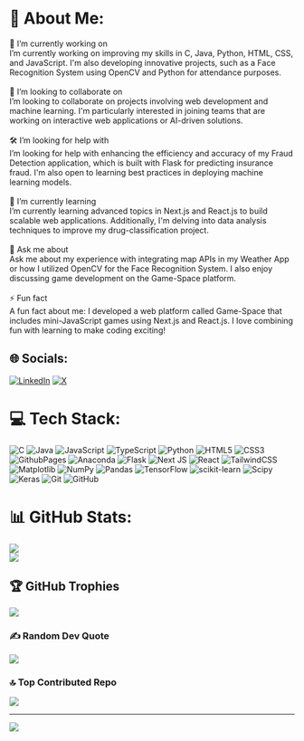 # 💫 About Me:
🔭 I’m currently working on<br>I’m currently working on improving my skills in C, Java, Python, HTML, CSS, and JavaScript. I'm also developing innovative projects, such as a Face Recognition System using OpenCV and Python for attendance purposes.<br><br>🤝 I’m looking to collaborate on<br>I’m looking to collaborate on projects involving web development and machine learning. I'm particularly interested in joining teams that are working on interactive web applications or AI-driven solutions.<br><br>🛠 I’m looking for help with<br>I’m looking for help with enhancing the efficiency and accuracy of my Fraud Detection application, which is built with Flask for predicting insurance fraud. I'm also open to learning best practices in deploying machine learning models.<br><br>🌱 I’m currently learning<br>I’m currently learning advanced topics in Next.js and React.js to build scalable web applications. Additionally, I'm delving into data analysis techniques to improve my drug-classification project.<br><br>💬 Ask me about<br>Ask me about my experience with integrating map APIs in my Weather App or how I utilized OpenCV for the Face Recognition System. I also enjoy discussing game development on the Game-Space platform.<br><br>⚡ Fun fact<br>A fun fact about me: I developed a web platform called Game-Space that includes mini-JavaScript games using Next.js and React.js. I love combining fun with learning to make coding exciting!


## 🌐 Socials:
 [![LinkedIn](https://img.shields.io/badge/LinkedIn-%230077B5.svg?logo=linkedin&logoColor=white)](https://www.linkedin.com/in/guruprasadgm/) [![X](https://img.shields.io/badge/X-black.svg?logo=X&logoColor=white)](https://x.com/@GuruPrasadGM12 ) 

# 💻 Tech Stack:
![C](https://img.shields.io/badge/c-%2300599C.svg?style=for-the-badge&logo=c&logoColor=white) ![Java](https://img.shields.io/badge/java-%23ED8B00.svg?style=for-the-badge&logo=openjdk&logoColor=white) ![JavaScript](https://img.shields.io/badge/javascript-%23323330.svg?style=for-the-badge&logo=javascript&logoColor=%23F7DF1E) ![TypeScript](https://img.shields.io/badge/typescript-%23007ACC.svg?style=for-the-badge&logo=typescript&logoColor=white) ![Python](https://img.shields.io/badge/python-3670A0?style=for-the-badge&logo=python&logoColor=ffdd54) ![HTML5](https://img.shields.io/badge/html5-%23E34F26.svg?style=for-the-badge&logo=html5&logoColor=white) ![CSS3](https://img.shields.io/badge/css3-%231572B6.svg?style=for-the-badge&logo=css3&logoColor=white) ![GithubPages](https://img.shields.io/badge/github%20pages-121013?style=for-the-badge&logo=github&logoColor=white) ![Anaconda](https://img.shields.io/badge/Anaconda-%2344A833.svg?style=for-the-badge&logo=anaconda&logoColor=white) ![Flask](https://img.shields.io/badge/flask-%23000.svg?style=for-the-badge&logo=flask&logoColor=white) ![Next JS](https://img.shields.io/badge/Next-black?style=for-the-badge&logo=next.js&logoColor=white) ![React](https://img.shields.io/badge/react-%2320232a.svg?style=for-the-badge&logo=react&logoColor=%2361DAFB) ![TailwindCSS](https://img.shields.io/badge/tailwindcss-%2338B2AC.svg?style=for-the-badge&logo=tailwind-css&logoColor=white) ![Matplotlib](https://img.shields.io/badge/Matplotlib-%23ffffff.svg?style=for-the-badge&logo=Matplotlib&logoColor=black) ![NumPy](https://img.shields.io/badge/numpy-%23013243.svg?style=for-the-badge&logo=numpy&logoColor=white) ![Pandas](https://img.shields.io/badge/pandas-%23150458.svg?style=for-the-badge&logo=pandas&logoColor=white) ![TensorFlow](https://img.shields.io/badge/TensorFlow-%23FF6F00.svg?style=for-the-badge&logo=TensorFlow&logoColor=white) ![scikit-learn](https://img.shields.io/badge/scikit--learn-%23F7931E.svg?style=for-the-badge&logo=scikit-learn&logoColor=white) ![Scipy](https://img.shields.io/badge/SciPy-%230C55A5.svg?style=for-the-badge&logo=scipy&logoColor=%white) ![Keras](https://img.shields.io/badge/Keras-%23D00000.svg?style=for-the-badge&logo=Keras&logoColor=white) ![Git](https://img.shields.io/badge/git-%23F05033.svg?style=for-the-badge&logo=git&logoColor=white) ![GitHub](https://img.shields.io/badge/github-%23121011.svg?style=for-the-badge&logo=github&logoColor=white)
# 📊 GitHub Stats:

![](https://github-readme-streak-stats.herokuapp.com/?user=Guruprasad619&theme=dark&hide_border=false)<br/>
![](https://github-readme-stats.vercel.app/api/top-langs/?username=Guruprasad619&theme=dark&hide_border=false&include_all_commits=true&count_private=true&layout=compact)

## 🏆 GitHub Trophies
![](https://github-profile-trophy.vercel.app/?username=Guruprasad619&theme=radical&no-frame=false&no-bg=false&margin-w=4)

### ✍ Random Dev Quote
![](https://quotes-github-readme.vercel.app/api?type=horizontal&theme=radical)

### 🔝 Top Contributed Repo
![](https://github-contributor-stats.vercel.app/api?username=Guruprasad619&limit=5&theme=dark&combine_all_yearly_contributions=true)

---
[![](https://visitcount.itsvg.in/api?id=Guruprasad619&icon=4&color=0)](https://visitcount.itsvg.in)
